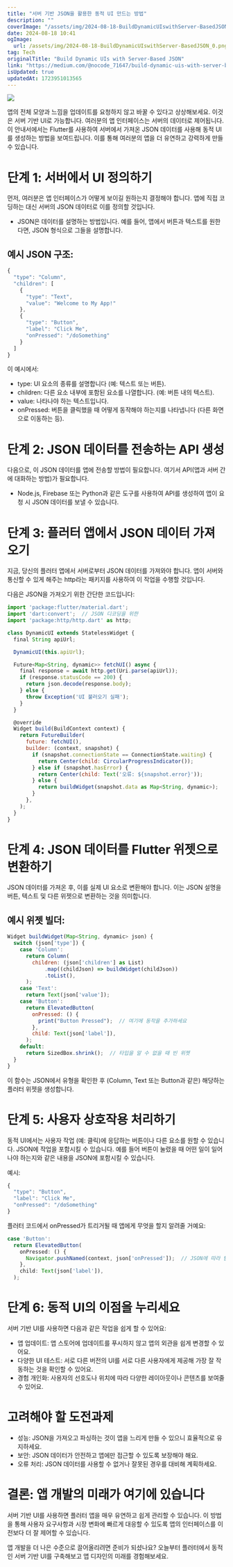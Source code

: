 ```yaml
---
title: "서버 기반 JSON을 활용한 동적 UI 만드는 방법"
description: ""
coverImage: "/assets/img/2024-08-18-BuildDynamicUIswithServer-BasedJSON_0.png"
date: 2024-08-18 10:41
ogImage: 
  url: /assets/img/2024-08-18-BuildDynamicUIswithServer-BasedJSON_0.png
tag: Tech
originalTitle: "Build Dynamic UIs with Server-Based JSON"
link: "https://medium.com/@nocode_71647/build-dynamic-uis-with-server-based-json-fa7ed6c4e3bd"
isUpdated: true
updatedAt: 1723951013565
---
```


<img src="/assets/img/2024-08-18-BuildDynamicUIswithServer-BasedJSON_0.png" />

앱의 전체 모양과 느낌을 업데이트를 요청하지 않고 바꿀 수 있다고 상상해보세요. 이것은 서버 기반 UI로 가능합니다. 여러분의 앱 인터페이스는 서버의 데이터로 제어됩니다. 이 안내서에서는 Flutter를 사용하여 서버에서 가져온 JSON 데이터를 사용해 동적 UI를 생성하는 방법을 보여드립니다. 이를 통해 여러분의 앱을 더 유연하고 강력하게 만들 수 있습니다.

# 단계 1: 서버에서 UI 정의하기

먼저, 여러분은 앱 인터페이스가 어떻게 보이길 원하는지 결정해야 합니다. 앱에 직접 코딩하는 대신 서버의 JSON 데이터로 이를 정의할 것입니다.

<!-- cozy-coder - 수평 -->

<ins class="adsbygoogle"
     style="display:block"
     data-ad-client="ca-pub-4877378276818686"
     data-ad-slot="1107185301"
     data-ad-format="auto"
     data-full-width-responsive="true"></ins>

<script>
     (adsbygoogle = window.adsbygoogle || []).push({});
</script>

- JSON은 데이터를 설명하는 방법입니다. 예를 들어, 앱에서 버튼과 텍스트를 원한다면, JSON 형식으로 그들을 설명합니다.

## 예시 JSON 구조:

```js
{
  "type": "Column",
  "children": [
    {
      "type": "Text",
      "value": "Welcome to My App!"
    },
    {
      "type": "Button",
      "label": "Click Me",
      "onPressed": "/doSomething"
    }
  ]
}
```

이 예시에서:

<!-- cozy-coder - 수평 -->

<ins class="adsbygoogle"
     style="display:block"
     data-ad-client="ca-pub-4877378276818686"
     data-ad-slot="1107185301"
     data-ad-format="auto"
     data-full-width-responsive="true"></ins>

<script>
     (adsbygoogle = window.adsbygoogle || []).push({});
</script>

- type: UI 요소의 종류를 설명합니다 (예: 텍스트 또는 버튼).
- children: 다른 요소 내부에 포함된 요소를 나열합니다. (예: 버튼 내의 텍스트).
- value: 나타나야 하는 텍스트입니다.
- onPressed: 버튼을 클릭했을 때 어떻게 동작해야 하는지를 나타냅니다 (다른 화면으로 이동하는 등).

# 단계 2: JSON 데이터를 전송하는 API 생성

다음으로, 이 JSON 데이터를 앱에 전송할 방법이 필요합니다. 여기서 API(앱과 서버 간에 대화하는 방법)가 필요합니다.

- Node.js, Firebase 또는 Python과 같은 도구를 사용하여 API를 생성하여 앱이 요청 시 JSON 데이터를 보낼 수 있습니다.

<!-- cozy-coder - 수평 -->

<ins class="adsbygoogle"
     style="display:block"
     data-ad-client="ca-pub-4877378276818686"
     data-ad-slot="1107185301"
     data-ad-format="auto"
     data-full-width-responsive="true"></ins>

<script>
     (adsbygoogle = window.adsbygoogle || []).push({});
</script>

# 단계 3: 플러터 앱에서 JSON 데이터 가져오기

지금, 당신의 플러터 앱에서 서버로부터 JSON 데이터를 가져와야 합니다. 앱이 서버와 통신할 수 있게 해주는 http라는 패키지를 사용하여 이 작업을 수행할 것입니다.

다음은 JSON을 가져오기 위한 간단한 코드입니다:

```js
import 'package:flutter/material.dart';
import 'dart:convert';  // JSON 디코딩을 위한
import 'package:http/http.dart' as http;

class DynamicUI extends StatelessWidget {
  final String apiUrl;

  DynamicUI(this.apiUrl);

  Future<Map<String, dynamic>> fetchUI() async {
    final response = await http.get(Uri.parse(apiUrl));
    if (response.statusCode == 200) {
      return json.decode(response.body);
    } else {
      throw Exception('UI 불러오기 실패');
    }
  }

  @override
  Widget build(BuildContext context) {
    return FutureBuilder(
      future: fetchUI(),
      builder: (context, snapshot) {
        if (snapshot.connectionState == ConnectionState.waiting) {
          return Center(child: CircularProgressIndicator());
        } else if (snapshot.hasError) {
          return Center(child: Text('오류: ${snapshot.error}'));
        } else {
          return buildWidget(snapshot.data as Map<String, dynamic>);
        }
      },
    );
  }
}
```

<!-- cozy-coder - 수평 -->

<ins class="adsbygoogle"
     style="display:block"
     data-ad-client="ca-pub-4877378276818686"
     data-ad-slot="1107185301"
     data-ad-format="auto"
     data-full-width-responsive="true"></ins>

<script>
     (adsbygoogle = window.adsbygoogle || []).push({});
</script>

# 단계 4: JSON 데이터를 Flutter 위젯으로 변환하기

JSON 데이터를 가져온 후, 이를 실제 UI 요소로 변환해야 합니다. 이는 JSON 설명을 버튼, 텍스트 및 다른 위젯으로 변환하는 것을 의미합니다.

## 예시 위젯 빌더:

```js
Widget buildWidget(Map<String, dynamic> json) {
  switch (json['type']) {
    case 'Column':
      return Column(
        children: (json['children'] as List)
            .map((childJson) => buildWidget(childJson))
            .toList(),
      );
    case 'Text':
      return Text(json['value']);
    case 'Button':
      return ElevatedButton(
        onPressed: () {
          print("Button Pressed");  // 여기에 동작을 추가하세요
        },
        child: Text(json['label']),
      );
    default:
      return SizedBox.shrink();  // 타입을 알 수 없을 때 빈 위젯
  }
}
```

<!-- cozy-coder - 수평 -->

<ins class="adsbygoogle"
     style="display:block"
     data-ad-client="ca-pub-4877378276818686"
     data-ad-slot="1107185301"
     data-ad-format="auto"
     data-full-width-responsive="true"></ins>

<script>
     (adsbygoogle = window.adsbygoogle || []).push({});
</script>

이 함수는 JSON에서 유형을 확인한 후 (Column, Text 또는 Button과 같은) 해당하는 플러터 위젯을 생성합니다.

# 단계 5: 사용자 상호작용 처리하기

동적 UI에서는 사용자 작업 (예: 클릭)에 응답하는 버튼이나 다른 요소를 원할 수 있습니다. JSON에 작업을 포함시킬 수 있습니다. 예를 들어 버튼이 눌렸을 때 어떤 일이 일어나야 하는지와 같은 내용을 JSON에 포함시킬 수 있습니다.

예시:

<!-- cozy-coder - 수평 -->

<ins class="adsbygoogle"
     style="display:block"
     data-ad-client="ca-pub-4877378276818686"
     data-ad-slot="1107185301"
     data-ad-format="auto"
     data-full-width-responsive="true"></ins>

<script>
     (adsbygoogle = window.adsbygoogle || []).push({});
</script>

```js
{
  "type": "Button",
  "label": "Click Me",
  "onPressed": "/doSomething"
}
```

플러터 코드에서 onPressed가 트리거될 때 앱에게 무엇을 할지 알려줄 거예요:

```js
case 'Button':
  return ElevatedButton(
    onPressed: () {
      Navigator.pushNamed(context, json['onPressed']);  // JSON에 따라 탐색
    },
    child: Text(json['label']),
  );
```

# 단계 6: 동적 UI의 이점을 누리세요

<!-- cozy-coder - 수평 -->

<ins class="adsbygoogle"
     style="display:block"
     data-ad-client="ca-pub-4877378276818686"
     data-ad-slot="1107185301"
     data-ad-format="auto"
     data-full-width-responsive="true"></ins>

<script>
     (adsbygoogle = window.adsbygoogle || []).push({});
</script>

서버 기반 UI를 사용하면 다음과 같은 작업을 쉽게 할 수 있어요:

- 앱 업데이트: 앱 스토어에 업데이트를 푸시하지 않고 앱의 외관을 쉽게 변경할 수 있어요.
- 다양한 UI 테스트: 서로 다른 버전의 UI를 서로 다른 사용자에게 제공해 가장 잘 작동하는 것을 확인할 수 있어요.
- 경험 개인화: 사용자의 선호도나 위치에 따라 다양한 레이아웃이나 콘텐츠를 보여줄 수 있어요.

# 고려해야 할 도전과제

- 성능: JSON을 가져오고 파싱하는 것이 앱을 느리게 만들 수 있으니 효율적으로 유지하세요.
- 보안: JSON 데이터가 안전하고 앱에만 접근할 수 있도록 보장해야 해요.
- 오류 처리: JSON 데이터를 사용할 수 없거나 잘못된 경우를 대비해 계획하세요.

<!-- cozy-coder - 수평 -->

<ins class="adsbygoogle"
     style="display:block"
     data-ad-client="ca-pub-4877378276818686"
     data-ad-slot="1107185301"
     data-ad-format="auto"
     data-full-width-responsive="true"></ins>

<script>
     (adsbygoogle = window.adsbygoogle || []).push({});
</script>

# 결론: 앱 개발의 미래가 여기에 있습니다

서버 기반 UI를 사용하면 플러터 앱을 매우 유연하고 쉽게 관리할 수 있습니다. 이 방법을 통해 사용자 요구사항과 시장 변화에 빠르게 대응할 수 있도록 앱의 인터페이스를 이전보다 더 잘 제어할 수 있습니다.

앱 개발을 더 나은 수준으로 끌어올리려면 준비가 되셨나요? 오늘부터 플러터에서 동적인 서버 기반 UI를 구축해보고 앱 디자인의 미래를 경험해보세요.
